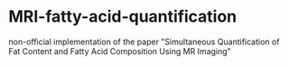 # MRI-fatty-acid-quantification
non-official implementation of the paper "Simultaneous Quantification of Fat Content and Fatty Acid Composition Using MR Imaging"
